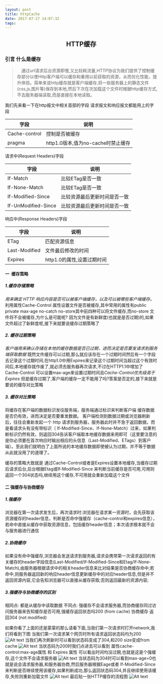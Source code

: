 ```yaml
---
layout: post
title: httpCache
date: 2017-07-27 14:07:32
tags:
---
```

## <center>HTTP缓存</center>
###  引言 什么是缓存
> &ensp;&ensp;通过url请求后台资源即慢,又比较耗流量,HTTP协议为我们提供了控制缓存部分以使Http客户端可以缓存和重用以前获取的资源，从而优化性能，提升体验。简单来说http缓存就是客户端缓存,将一些服务器上的静态文件(css,js,图片等)保存到本地,然后下次在次加载这个文件时根据http缓存方式,不去服务器端读取,而是直接在本地读取。

我们先来看一下在http报文中相关首部的字段
请求报文和响应报文都能用上的字段

|    字段                       |        说明                 |
| ----------                    |                         --- |
| Cache-control                 |  控制是否被缓存                |
| pragma                        |  http1.0版本,值为no-cache时禁止缓存|

请求中(Request Headers)字段

|    字段                     |        说明                 |
| ----------                 |                         --- |
| If-Match                   | 比较ETag是否一致                |
| If-None-Match              |  比较ETag是否一致|
| If-Modified-Since          | 比较资源最后更新时间是否一致                |
| If-UnModified-Since        | 比较资源最后更新时间是否一致|
响应中(Response Headers)字段

|    字段                     |        说明                 |
| ----------                 |                         --- |
| ETag                       | 匹配资源信息              |
| Last-Modified             | 文件最后修改的时间             |
| Expires                    |http1.0的属性,设置过期时间     |
#### 一&nbsp;&nbsp;缓存策略
##### 1.缓存存储策略
*用来确定 HTTP 响应内容是否可以被客户端缓存，以及可以被哪些客户端缓存。* 利用属性Cache-Control 属性设置文件是否被缓存,其中常用的属性有public private max-age no-catch no-store其中前四种可以将文件缓存,而no-store 文件将不会被缓存,为什么是可能呢? 因为文件是有新鲜度(也就是是否过期)的,如果文件超过了新鲜度呢,接下来就要说缓存过期策略了
##### 2. 缓存过期策略
*客户端用来确认存储在本地的缓存数据是否已过期，进而决定是否要发请求到服务端获取数据*
既然文件缓存可以过期,那么就应该存在一个过期时间然后有一个字段去记录这个过期时间,在http1.0中用Expires来记录这个过期时间当超过这个有效时间后,本地缓存就作废了,就必须去服务器再次请求,不过在HTTP1.1中增加了Cache-Control 可以设置max-age来设置过期时间且*Cache-Control优先级高于Expires*
但是缓存过期了,客户端的缓存一定不能用了吗?答案是否定的,接下来就是要说的缓存对比策略
##### 3. 缓存对比策略
将缓存在客户端的数据标识发往服务端，服务端通过标识来判断客户端 缓存数据是否仍有效，进而决定是否要重发数据。
客户端检测到数据过期或浏览器刷新后，往往会重新发起一个 http 请求到服务器，服务器此时并不急于返回数据，而是看请求头有没有带标识（ If-Modified-Since、If-None-Match）过来，如果判断标识仍然有效，则返回304告诉客户端取本地缓存数据来用即可（这里要注意的是你必须要在首次响应时输出相应的头信息（Last-Modified、ETags）到客户端）。至此我们就明白了上面所说的本地缓存数据即使被认为过期，并不等于数据从此就没用了的道理了。

缓存的策略大致就是 通过Cache-Control或者是Expires设置本地缓存,当缓存过期后请求后台,后台根据Etag或If-Modified-Since 来判断当前缓存是否可用,可用则返回一个304状态吗,继续用这个缓存,不可用就会重新加载这个文件
#### 二 强缓存与协商缓存
##### 1.强缓存
浏览器在第一次请求发生后，再次请求时:浏览器在请求某一资源时，会先获取该资源缓存的header信息，判断是否命中强缓存（cache-control和expires信息），若命中直接从缓存中获取资源信息，包括缓存header信息；本次请求根本就不会与服务器进行通信
##### 2.协商缓存
如果没有命中强缓存,浏览器会发送请求到服务器,请求会携带第一次请求返回的有关缓存的header字段信息(Last-Modified/If-Modified-Since和Etag/If-None-Match),由服务器根据请求中的相关header信息来比对结果是否协商缓存命中;若命中,则服务器返回新的响应header信息更新缓存中的对应header信息,但是并不返回资源内容,它会告知浏览器可以直接从缓存获取;否则返回最新的资源内容;
##### 3.强缓存与协商缓存的区别
相同点: 都是从缓存中读取数据
不同点: 强缓存不会请求服务器,而协商缓存同过访问服务器来告知缓存是否可用,强缓存返回状态吗200 (from cache) 协商缓存 返回304 (not modified)

如果你看了上面的还是蒙蒙的那么请看下面,当我们第一次请求时打开network,我们将看到下图
当我们第一次请求某个网页时所有请求返回状态码均为200
![Alt text](https://github.com/qiudong/sxfed.github.io/blob/master/bigimgs/1.png?raw=true)
当我们再次刷新时可以看到状态码变成了304,和200 size变成from cache
![Alt text](https://github.com/qiudong/sxfed.github.io/blob/master/bigimgs/2.png?raw=true)
当状态码为200时我们点进去可以看到 属性cache-control:max-age属性 和 Expires 属性 可以看出时间均没过期,也就是这是个强缓存,这个文件不会请求服务器
![Alt text](https://github.com/qiudong/sxfed.github.io/blob/master/bigimgs/3.png?raw=true)
当状态码为304时可以看到max-age=0也就是说会请求服务器,和服务器协商,然后服务器根据Eage或者 If-Modified-Since 来判断是否继续使用该缓存,如果判断成功,那么返回状态码304,并且继续使用该缓存,失败则重新加载文件
![Alt text](https://github.com/qiudong/sxfed.github.io/blob/master/bigimgs/4.png?raw=true)
最后贴一张HTTP缓存的流程图
![Alt text](https://github.com/qiudong/sxfed.github.io/blob/master/bigimgs/5.png?raw=true)
